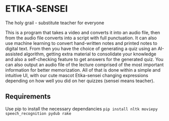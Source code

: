 ETIKA-SENSEI
============
The holy grail - substitute teacher for everyone

This is a program that takes a video and converts it into an audio file, then from the audio file converts into a script with full punctuation. It can also use machine learning to convert hand-written notes and printed notes to digital text. From then you have the choice of generating a quiz using an AI-assisted algorithm, getting extra material to consolidate your knowledge and also a self-checking feature to get answers for the generated quiz. You can also output an audio file of the lecture comprised of the most important information for better memorization. All of that is done within a simple and intuitive UI, with our cute mascot Etika-sensei changing expressions depending on how well you did on her quizzes (sensei means teacher).

Requirements
------------
Use pip to install the necessary dependancies
`pip install nltk moviepy speech_recognition pydub rake`
